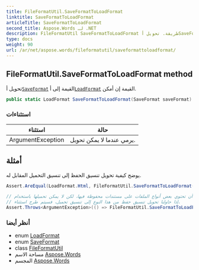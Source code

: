 ```yaml
---
title: FileFormatUtil.SaveFormatToLoadFormat
linktitle: SaveFormatToLoadFormat
articleTitle: SaveFormatToLoadFormat
second_title: Aspose.Words لـ .NET
description: FileFormatUtil SaveFormatToLoadFormat طريقة. تحويل أSaveFormat القيمة إلى أLoadFormat القيمة إن أمكن في C#.
type: docs
weight: 90
url: /ar/net/aspose.words/fileformatutil/saveformattoloadformat/
---
```

## FileFormatUtil.SaveFormatToLoadFormat method

تحويل أ[`SaveFormat`](../../saveformat/) القيمة إلى أ[`LoadFormat`](../../loadformat/) القيمة إن أمكن.

```csharp
public static LoadFormat SaveFormatToLoadFormat(SaveFormat saveFormat)
```

### استثناءات

| استثناء | حالة |
| --- | --- |
| ArgumentException | يرمي عندما لا يمكن تحويل. |

## أمثلة

يوضح كيفية تحويل تنسيق الحفظ إلى تنسيق التحميل المقابل له.

```csharp
Assert.AreEqual(LoadFormat.Html, FileFormatUtil.SaveFormatToLoadFormat(SaveFormat.Html));

// يمكن أن تحتوي بعض أنواع الملفات على مستندات محفوظة فيها، لكن لا يمكن تحميلها باستخدام Aspose.Words.
// إذا حاولنا تحويل تنسيق حفظ من هذا النوع إلى تنسيق تحميل، فسيتم طرح استثناء.
Assert.Throws<ArgumentException>(() => FileFormatUtil.SaveFormatToLoadFormat(SaveFormat.Jpeg));
```

### أنظر أيضا

* enum [LoadFormat](../../loadformat/)
* enum [SaveFormat](../../saveformat/)
* class [FileFormatUtil](../)
* مساحة الاسم [Aspose.Words](../../../aspose.words/)
* المجسم [Aspose.Words](../../../)
